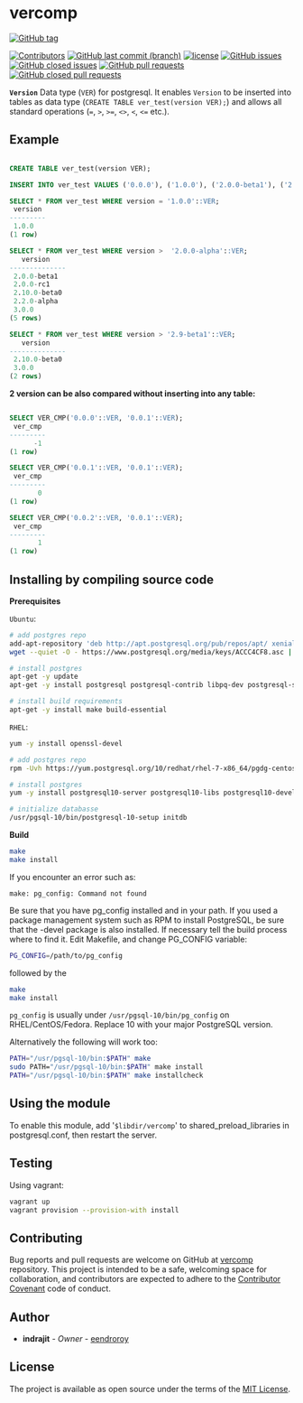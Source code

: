 # vercomp

[![GitHub tag](https://img.shields.io/github/tag/eendroroy/vercomp.svg)](https://github.com/eendroroy/vercomp/tags)

[![Contributors](https://img.shields.io/github/contributors/eendroroy/vercomp.svg)](https://github.com/eendroroy/vercomp/graphs/contributors)
[![GitHub last commit (branch)](https://img.shields.io/github/last-commit/eendroroy/vercomp/master.svg)](https://github.com/eendroroy/vercomp)
[![license](https://img.shields.io/github/license/eendroroy/vercomp.svg)](https://github.com/eendroroy/vercomp/blob/master/LICENSE)
[![GitHub issues](https://img.shields.io/github/issues/eendroroy/vercomp.svg)](https://github.com/eendroroy/vercomp/issues)
[![GitHub closed issues](https://img.shields.io/github/issues-closed/eendroroy/vercomp.svg)](https://github.com/eendroroy/vercomp/issues?q=is%3Aissue+is%3Aclosed)
[![GitHub pull requests](https://img.shields.io/github/issues-pr/eendroroy/vercomp.svg)](https://github.com/eendroroy/vercomp/pulls)
[![GitHub closed pull requests](https://img.shields.io/github/issues-pr-closed/eendroroy/vercomp.svg)](https://github.com/eendroroy/vercomp/pulls?q=is%3Apr+is%3Aclosed)

**`Version`** Data type (`VER`) for postgresql. It enables `Version` to be inserted into tables as data type (`CREATE TABLE ver_test(version VER);`) and allows all standard operations (`=`, `>`, `>=`, `<>`, `<`, `<=` etc.).

## Example

```sql

CREATE TABLE ver_test(version VER);

INSERT INTO ver_test VALUES ('0.0.0'), ('1.0.0'), ('2.0.0-beta1'), ('2.0.0-rc1'),('2.10.0-beta0'), ('2.2.0-alpha'),  ('3.0.0');

SELECT * FROM ver_test WHERE version = '1.0.0'::VER;
 version 
---------
 1.0.0
(1 row)

SELECT * FROM ver_test WHERE version >  '2.0.0-alpha'::VER;
   version    
--------------
 2.0.0-beta1
 2.0.0-rc1
 2.10.0-beta0
 2.2.0-alpha
 3.0.0
(5 rows)

SELECT * FROM ver_test WHERE version > '2.9-beta1'::VER;
   version    
--------------
 2.10.0-beta0
 3.0.0
(2 rows)

```

**2 version can be also compared without inserting into any table:**

```sql

SELECT VER_CMP('0.0.0'::VER, '0.0.1'::VER);
 ver_cmp 
---------
      -1
(1 row)

SELECT VER_CMP('0.0.1'::VER, '0.0.1'::VER);
 ver_cmp 
---------
       0
(1 row)

SELECT VER_CMP('0.0.2'::VER, '0.0.1'::VER);
 ver_cmp 
---------
       1
(1 row)

```

## Installing by compiling source code

**Prerequisites**

`Ubuntu`:

```bash
# add postgres repo
add-apt-repository 'deb http://apt.postgresql.org/pub/repos/apt/ xenial-pgdg main'
wget --quiet -O - https://www.postgresql.org/media/keys/ACCC4CF8.asc | sudo apt-key add -

# install postgres
apt-get -y update
apt-get -y install postgresql postgresql-contrib libpq-dev postgresql-server-dev-all

# install build requirements
apt-get -y install make build-essential
```

`RHEL`:

```bash
yum -y install openssl-devel

# add postgres repo
rpm -Uvh https://yum.postgresql.org/10/redhat/rhel-7-x86_64/pgdg-centos10-10-2.noarch.rpm

# install postgres
yum -y install postgresql10-server postgresql10-libs postgresql10-devel postgresql10-contrib

# initialize databasse
/usr/pgsql-10/bin/postgresql-10-setup initdb
```

**Build**

```bash
make
make install
```

If you encounter an error such as:

```
make: pg_config: Command not found
```

Be sure that you have pg_config installed and in your path. If you used 
a package management system such as RPM to install PostgreSQL, be sure 
that the -devel package is also installed. If necessary tell the build 
process where to find it. Edit Makefile, and change PG_CONFIG variable:

```bash
PG_CONFIG=/path/to/pg_config
```

followed by the

```bash
make
make install
```

`pg_config` is usually under `/usr/pgsql-10/bin/pg_config` on 
RHEL/CentOS/Fedora. Replace 10 with your major PostgreSQL version.

Alternatively the following will work too:

```bash
PATH="/usr/pgsql-10/bin:$PATH" make
sudo PATH="/usr/pgsql-10/bin:$PATH" make install
PATH="/usr/pgsql-10/bin:$PATH" make installcheck
```

## Using the module

To enable this module, add '`$libdir/vercomp`' to 
shared_preload_libraries in postgresql.conf, then restart the server.

## Testing

Using vagrant:

```bash
vagrant up
vagrant provision --provision-with install
```

## Contributing

Bug reports and pull requests are welcome on GitHub at [vercomp](https://github.com/eendroroy/vercomp) repository.
This project is intended to be a safe, welcoming space for collaboration, and contributors are expected to adhere to the [Contributor Covenant](http://contributor-covenant.org) code of conduct.

## Author

* **indrajit** - *Owner* - [eendroroy](https://github.com/eendroroy)

## License

The project is available as open source under the terms of the [MIT License](http://opensource.org/licenses/MIT).
